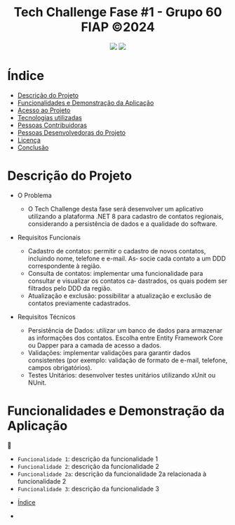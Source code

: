 <!--# Título e Imagem de capa-->
<h1 align="center">Tech Challenge Fase #1 - Grupo 60 FIAP ©2024</h1> 
<!--  
![GitHub Org's stars](https://img.shields.io/github/stars/marcosbrandi/fiap?style=social)
![Badge em Desenvolvimento](http://img.shields.io/static/v1?label=STATUS&message=EM%20DESENVOLVIMENTO&color=GREEN&style=for-the-badge)
-->
<p align="center">
<img loading="lazy" src="https://img.shields.io/github/stars/marcosbrandi/fiap?style=social"/>
<img loading="lazy" src="http://img.shields.io/static/v1?label=STATUS&message=EM%20DESENVOLVIMENTO&color=GREEN&style=for-the-badge"/>
</p>
<!--
:construction: Projeto em construção :construction:
-->

# Índice 

<!--* [Título e Imagem de capa](#Título-e-Imagem-de-capa)
* [Badges](#badges)-->
<!--* [Status do Projeto](#status-do-Projeto)-->
* [Descrição do Projeto](#descrição-do-projeto)
* [Funcionalidades e Demonstração da Aplicação](#funcionalidades-e-demonstração-da-aplicação)
* [Acesso ao Projeto](#acesso-ao-projeto)
* [Tecnologias utilizadas](#tecnologias-utilizadas)
* [Pessoas Contribuidoras](#pessoas-contribuidoras)
* [Pessoas Desenvolvedoras do Projeto](#pessoas-desenvolvedoras)
* [Licença](#licença)
* [Conclusão](#conclusão)

<!--
# Badges
![Badge em Desenvolvimento](http://img.shields.io/static/v1?label=STATUS&message=EM%20DESENVOLVIMENTO&color=GREEN&style=for-the-badge)
-->

# Descrição do Projeto

* O Problema
  - O Tech Challenge desta fase será desenvolver um aplicativo utilizando a plataforma .NET 8 para cadastro
de contatos regionais, considerando a persistência de dados e a qualidade do software.

* Requisitos Funcionais
  - Cadastro de contatos: permitir o cadastro de novos contatos, incluindo nome, telefone e e-mail. As‐
socie cada contato a um DDD correspondente à região.
  - Consulta de contatos: implementar uma funcionalidade para consultar e visualizar os contatos ca‐ dastrados, os quais podem ser filtrados pelo DDD da região.
  - Atualização e exclusão: possibilitar a atualização e exclusão de contatos previamente cadastrados.

* Requisitos Técnicos
  - Persistência de Dados: utilizar um banco de dados para armazenar as informações dos contatos. Escolha entre Entity Framework Core ou Dapper para a camada de acesso a dados.
  - Validações: implementar validações para garantir dados consistentes (por exemplo: validação de
formato de e-mail, telefone, campos obrigatórios).
  - Testes Unitários: desenvolver testes unitários utilizando xUnit ou NUnit.




# Funcionalidades e Demonstração da Aplicação 
:hammer: 

- `Funcionalidade 1`: descrição da funcionalidade 1
- `Funcionalidade 2`: descrição da funcionalidade 2
- `Funcionalidade 2a`: descrição da funcionalidade 2a relacionada à funcionalidade 2
- `Funcionalidade 3`: descrição da funcionalidade 3

* [Índice](#índice)

- 
